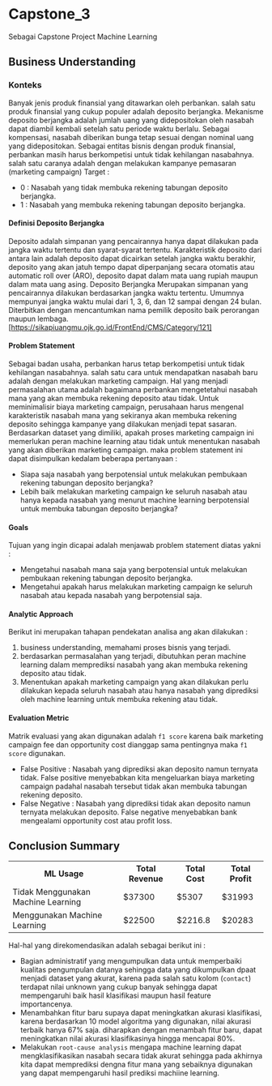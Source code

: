 # Capstone_3
Sebagai Capstone Project Machine Learning 
## **Business Understanding**
### **Konteks**
Banyak jenis produk finansial yang ditawarkan oleh perbankan. salah satu produk finansial yang cukup populer adalah deposito berjangka. Mekanisme deposito berjangka adalah jumlah uang yang didepositokan oleh nasabah dapat diambil kembali setelah satu periode waktu berlalu. Sebagai kompensasi, nasabah diberikan bunga tetap sesuai dengan nominal uang yang didepositokan. Sebagai entitas bisnis dengan produk finansial, perbankan masih harus berkompetisi untuk tidak kehilangan nasabahnya. salah satu caranya adalah dengan melakukan kampanye pemasaran (marketing campaign)
Target :
- 0 : Nasabah yang tidak membuka rekening tabungan deposito berjangka.
- 1 : Nasabah yang membuka rekening tabungan deposito berjangka.

#### **Definisi Deposito Berjangka**
Deposito adalah simpanan yang pencairannya hanya dapat dilakukan pada jangka waktu tertentu dan syarat-syarat tertentu. Karakteristik deposito dari antara lain adalah deposito dapat dicairkan setelah jangka waktu berakhir, deposito yang akan jatuh tempo dapat diperpanjang secara otomatis atau automatic roll over (ARO), deposito dapat dalam mata uang rupiah maupun dalam mata uang asing.
Deposito Berjangka Merupakan simpanan yang pencairannya dilakukan berdasarkan jangka waktu tertentu. Umumnya mempunyai jangka waktu mulai dari 1, 3, 6, dan 12 sampai dengan 24 bulan. Diterbitkan dengan mencantumkan nama pemilik deposito baik perorangan maupun lembaga. [https://sikapiuangmu.ojk.go.id/FrontEnd/CMS/Category/121]

#### **Problem Statement**
Sebagai badan usaha, perbankan harus tetap berkompetisi untuk tidak kehilangan nasabahnya. salah satu cara untuk mendapatkan nasabah baru adalah dengan melakukan marketing campaign. Hal yang menjadi permasalahan utama adalah bagaimana perbankan mengetetahui nasabah mana yang akan membuka rekening deposito atau tidak. Untuk meminimalisir biaya marketing campaign, perusahaan harus mengenal karakteristik nasabah mana yang sekiranya akan membuka rekening deposito sehingga kampanye yang dilakukan menjadi tepat sasaran. Berdasarkan dataset yang dimiliki, apakah proses marketing campaign ini memerlukan peran machine learning atau tidak untuk menentukan nasabah yang akan diberikan marketing campaign. maka problem statement ini dapat disimpulkan kedalam beberapa pertanyaan :

- Siapa saja nasabah yang berpotensial untuk melakukan pembukaan rekening tabungan deposito berjangka?
- Lebih baik melakukan marketing campaign ke seluruh nasabah atau hanya kepada nasabah yang menurut machine learning berpotensial untuk membuka tabungan deposito berjangka? 

#### **Goals**
Tujuan yang ingin dicapai adalah menjawab problem statement diatas yakni :
- Mengetahui nasabah mana saja yang berpotensial untuk melakukan pembukaan rekening tabungan deposito berjangka.
- Mengetahui apakah harus melakukan marketing campaign ke seluruh nasabah atau kepada nasabah yang berpotensial saja.


#### **Analytic Approach**
Berikut ini merupakan tahapan pendekatan analisa ang akan dilakukan :
1. business understanding, memahami proses bisnis yang terjadi.
2. berdasarkan permasalahan yang terjadi, dibutuhkan peran machine learning dalam memprediksi nasabah yang akan membuka rekening deposito atau tidak.
3. Menentukan apakah marketing campaign yang akan dilakukan perlu dilakukan kepada seluruh nasabah atau hanya nasabah yang diprediksi oleh machine learning untuk membuka rekening atau tidak.

#### **Evaluation Metric**
Matrik evaluasi yang akan digunakan adalah `f1 score` karena baik marketing campaign fee dan opportunity cost dianggap sama pentingnya maka `f1 score` digunakan.

- False Positive : Nasabah yang diprediksi akan deposito namun ternyata tidak. False positive menyebabkan kita mengeluarkan biaya marketing campaign padahal nasabah tersebut tidak akan membuka tabungan rekening deposito.
- False Negative : Nasabah yang diprediksi tidak akan deposito namun ternyata melakukan deposito. False negative menyebabkan bank mengealami opportunity cost atau profit loss.



<table>
<h2><b> Conclusion Summary </b></h2>
  <tr>
    <th>ML Usage</th>
    <th>Total Revenue</th>
    <th>Total Cost</th>
    <th>Total Profit</th>
  </tr>
  <tr>
    <td>Tidak Menggunakan Machine Learning</td>
    <td>$37300</td>
    <td>$5307</td>
    <td>$31993</td>
  </tr>
    <tr>
    <td>Menggunakan Machine Learning</td>
    <td>$22500</td>
    <td>$2216.8</td>
    <td>$20283</td>
  </tr>
</table>


Hal-hal yang direkomendasikan adalah sebagai berikut ini :
- Bagian administratif yang mengumpulkan data untuk memperbaiki kualitas pengumpulan datanya sehingga data yang dikumpulkan dpaat menjadi dataset yang akurat, karena pada salah satu kolom (`contact`) terdapat nilai unknown yang cukup banyak sehingga dapat mempengaruhi baik hasil klasifikasi maupun hasil feature importancenya.  
- Menambahkan fitur baru supaya dapat meningkatkan akurasi klasifikasi, karena berdasarkan 10 model algoritma yang digunakan, nilai akurasi terbaik hanya 67% saja. diharapkan dengan menambah fitur baru, dapat meningkatkan nilai akurasi klasifikasinya hingga mencapai 80%. 
- Melakukan `root-cause analysis` mengapa machine learning dapat mengklasifikasikan nasabah secara tidak akurat sehingga pada akhirnya kita dapat memprediksi dengna fitur mana yang sebaiknya digunakan yang dapat mempengaruhi hasil prediksi machiine learning. 
